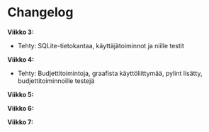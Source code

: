 # Changelog

**Viikko 3:**
- Tehty: SQLite-tietokantaa, käyttäjätoiminnot ja niille testit

**Viikko 4:**
- Tehty: Budjettitoimintoja, graafista käyttöliittymää, pylint lisätty, budjettitoiminnoille testejä

**Viikko 5:**

**Viikko 6:**

**Viikko 7:**

